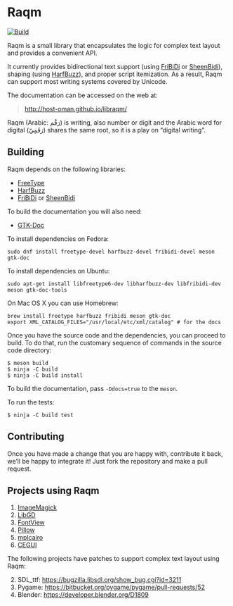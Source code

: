 Raqm
====

[![Build](https://github.com/HOST-Oman/libraqm/actions/workflows/ci.yml/badge.svg?branch=master)](https://github.com/HOST-Oman/libraqm/actions)

Raqm is a small library that encapsulates the logic for complex text layout and
provides a convenient API.

It currently provides bidirectional text support (using [FriBiDi][1] or
[SheenBidi][2]), shaping (using [HarfBuzz][3]), and proper script itemization.
As a result, Raqm can support most writing systems covered by Unicode.

The documentation can be accessed on the web at:
> http://host-oman.github.io/libraqm/

Raqm (Arabic: رَقْم) is writing, also number or digit and the Arabic word for
digital (رَقَمِيّ) shares the same root, so it is a play on “digital writing”.

Building
--------

Raqm depends on the following libraries:
* [FreeType][4]
* [HarfBuzz][3]
* [FriBiDi][1] or [SheenBidi][2]

To build the documentation you will also need:
* [GTK-Doc][5]

To install dependencies on Fedora:

    sudo dnf install freetype-devel harfbuzz-devel fribidi-devel meson gtk-doc

To install dependencies on Ubuntu:

    sudo apt-get install libfreetype6-dev libharfbuzz-dev libfribidi-dev meson gtk-doc-tools

On Mac OS X you can use Homebrew:

    brew install freetype harfbuzz fribidi meson gtk-doc
    export XML_CATALOG_FILES="/usr/local/etc/xml/catalog" # for the docs

Once you have the source code and the dependencies, you can proceed to build.
To do that, run the customary sequence of commands in the source code
directory:

    $ meson build
    $ ninja -C build
    $ ninja -C build install

To build the documentation, pass `-Ddocs=true` to the `meson`.

To run the tests:

    $ ninja -C build test

Contributing
------------

Once you have made a change that you are happy with, contribute it back, we’ll
be happy to integrate it! Just fork the repository and make a pull request.

Projects using Raqm
-------------------

1. [ImageMagick](https://github.com/ImageMagick/ImageMagick)
2. [LibGD](https://github.com/libgd/libgd)
3. [FontView](https://github.com/googlei18n/fontview)
4. [Pillow](https://github.com/python-pillow)
5. [mplcairo](https://github.com/anntzer/mplcairo)
6. [CEGUI](https://github.com/cegui/cegui)

The following projects have patches to support complex text layout using Raqm:

2. SDL_ttf: https://bugzilla.libsdl.org/show_bug.cgi?id=3211
3. Pygame: https://bitbucket.org/pygame/pygame/pull-requests/52
4. Blender: https://developer.blender.org/D1809



[1]: https://github.com/fribidi/fribidi
[2]: https://github.com/Tehreer/SheenBidi
[3]: https://github.com/harfbuzz/harfbuzz
[4]: https://freetype.org/
[5]: https://www.gtk.org/gtk-doc
